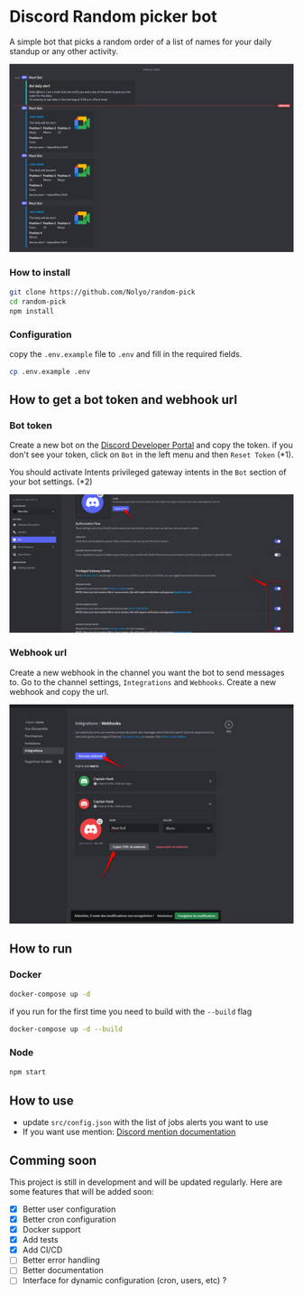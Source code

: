 # Discord Random picker bot

A simple bot that picks a random order of a list of names for your daily standup or any other activity.

![alt text](img/preview.png)

### How to install

```bash
git clone https://github.com/Nolyo/random-pick
cd random-pick
npm install
```

### Configuration

copy the `.env.example` file to `.env` and fill in the required fields.

```bash
cp .env.example .env
```

## How to get a bot token and webhook url

### Bot token

Create a new bot on the [Discord Developer Portal](https://discord.com/developers/applications) and copy the token.
if you don't see your token, click on `Bot` in the left menu and then `Reset Token` (\*1).

You should activate Intents privileged gateway intents in the `Bot` section of your bot settings. (\*2)

![Token bot example](img/bot-token.png)

### Webhook url

Create a new webhook in the channel you want the bot to send messages to. Go to the channel settings, `Integrations` and `Webhooks`. Create a new webhook and copy the url.

![webhook example](img/webhook.png)

## How to run

### Docker

```bash
docker-compose up -d
```

if you run for the first time
you need to build with the `--build` flag

```bash
docker-compose up -d --build
```

### Node

```bash
npm start
```

## How to use

- update `src/config.json` with the list of jobs alerts you want to use
- If you want use mention: [Discord mention documentation](https://v12.discordjs.guide/miscellaneous/parsing-mention-arguments.html#how-discord-mentions-work)

## Comming soon

This project is still in development and will be updated regularly. Here are some features that will be added soon:

- [x] Better user configuration
- [x] Better cron configuration
- [x] Docker support
- [x] Add tests
- [x] Add CI/CD
- [ ] Better error handling
- [ ] Better documentation
- [ ] Interface for dynamic configuration (cron, users, etc) ?

